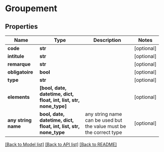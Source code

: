 # Groupement


## Properties
Name | Type | Description | Notes
------------ | ------------- | ------------- | -------------
**code** | **str** |  | [optional] 
**intitule** | **str** |  | [optional] 
**remarque** | **str** |  | [optional] 
**obligatoire** | **bool** |  | [optional] 
**type** | **str** |  | [optional] 
**elements** | **[bool, date, datetime, dict, float, int, list, str, none_type]** |  | [optional] 
**any string name** | **bool, date, datetime, dict, float, int, list, str, none_type** | any string name can be used but the value must be the correct type | [optional]

[[Back to Model list]](../README.md#documentation-for-models) [[Back to API list]](../README.md#documentation-for-api-endpoints) [[Back to README]](../README.md)


